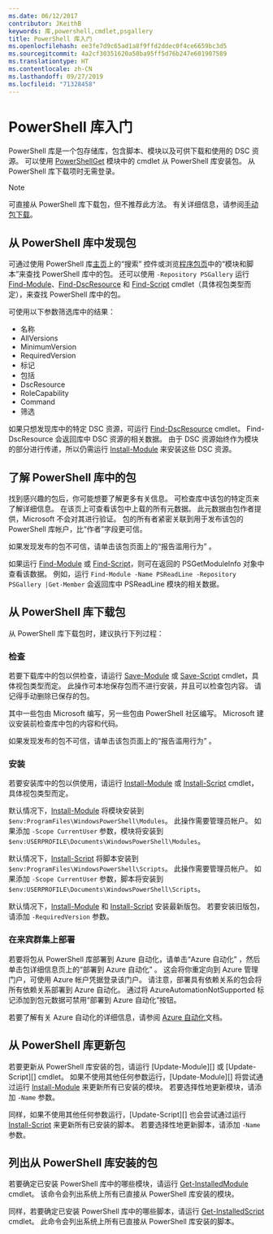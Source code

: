 ```yaml
---
ms.date: 06/12/2017
contributor: JKeithB
keywords: 库,powershell,cmdlet,psgallery
title: PowerShell 库入门
ms.openlocfilehash: ee3fe7d9c65ad1a8f9ffd2ddec0f4ce6659bc3d5
ms.sourcegitcommit: 4a2cf30351620a58ba95ff5d76b247e601907589
ms.translationtype: HT
ms.contentlocale: zh-CN
ms.lasthandoff: 09/27/2019
ms.locfileid: "71328458"
---
```

# <a name="getting-started-with-the-powershell-gallery"></a>PowerShell 库入门

PowerShell 库是一个包存储库，包含脚本、模块以及可供下载和使用的 DSC 资源。 可以使用 [PowerShellGet](/powershell/module/powershellget) 模块中的 cmdlet 从 PowerShell 库安装包。 从 PowerShell 库下载项时无需登录。

> [!NOTE]
> 可直接从 PowerShell 库下载包，但不推荐此方法。 有关详细信息，请参阅[手动包下载](how-to/working-with-packages/manual-download.md)。

## <a name="discovering-packages-from-the-powershell-gallery"></a>从 PowerShell 库中发现包

可通过使用 PowerShell 库[主页](https://www.powershellgallery.com)上的“搜索”  控件或浏览[程序包页](https://www.powershellgallery.com/packages)中的“模块和脚本”来查找 PowerShell 库中的包。 还可以使用 `-Repository PSGallery` 运行 [Find-Module][]、[Find-DscResource] 和 [Find-Script][] cmdlet（具体视包类型而定），来查找 PowerShell 库中的包。

可使用以下参数筛选库中的结果：

- 名称
- AllVersions
- MinimumVersion
- RequiredVersion
- 标记
- 包括
- DscResource
- RoleCapability
- Command
- 筛选

如果只想发现库中的特定 DSC 资源，可运行 [Find-DscResource][] cmdlet。 Find-DscResource 会返回库中 DSC 资源的相关数据。 由于 DSC 资源始终作为模块的部分进行传递，所以仍需运行 [Install-Module][] 来安装这些 DSC 资源。

## <a name="learning-about-packages-in-the-powershell-gallery"></a>了解 PowerShell 库中的包

找到感兴趣的包后，你可能想要了解更多有关信息。 可检查库中该包的特定页来了解详细信息。 在该页上可查看该包中上载的所有元数据。 此元数据由包作者提供，Microsoft 不会对其进行验证。 包的所有者紧密关联到用于发布该包的 PowerShell 库帐户，比“作者”字段更可信。

如果发现发布的包不可信，请单击该包页面上的“报告滥用行为”  。

如果运行 [Find-Module][] 或 [Find-Script][]，则可在返回的 PSGetModuleInfo 对象中查看该数据。 例如，运行 `Find-Module -Name PSReadLine -Repository PSGallery |Get-Member` 会返回库中 PSReadLine 模块的相关数据。

## <a name="downloading-packages-from-the-powershell-gallery"></a>从 PowerShell 库下载包

从 PowerShell 库下载包时，建议执行下列过程：

### <a name="inspect"></a>检查

若要下载库中的包以供检查，请运行 [Save-Module][] 或 [Save-Script][] cmdlet，具体视包类型而定。 此操作可本地保存包而不进行安装，并且可以检查包内容。 请记得手动删除已保存的包。

其中一些包由 Microsoft 编写，另一些包由 PowerShell 社区编写。 Microsoft 建议安装前检查库中包的内容和代码。

如果发现发布的包不可信，请单击该包页面上的“报告滥用行为”  。

### <a name="install"></a>安装

若要安装库中的包以供使用，请运行 [Install-Module][] 或 [Install-Script][] cmdlet，具体视包类型而定。

默认情况下，[Install-Module][] 将模块安装到 `$env:ProgramFiles\WindowsPowerShell\Modules`。
此操作需要管理员帐户。 如果添加 `-Scope CurrentUser` 参数，模块将安装到 `$env:USERPROFILE\Documents\WindowsPowerShell\Modules`。

默认情况下，[Install-Script][] 将脚本安装到 `$env:ProgramFiles\WindowsPowerShell\Scripts`。
此操作需要管理员帐户。 如果添加 `-Scope CurrentUser` 参数，脚本将安装到 `$env:USERPROFILE\Documents\WindowsPowerShell\Scripts`。

默认情况下，[Install-Module][] 和 [Install-Script][] 安装最新版包。 若要安装旧版包，请添加 `-RequiredVersion` 参数。

### <a name="deploy"></a>在来宾群集上部署

若要将包从 PowerShell 库部署到 Azure 自动化，请单击“Azure 自动化”  ，然后单击包详细信息页上的“部署到 Azure 自动化”  。 这会将你重定向到 Azure 管理门户，可使用 Azure 帐户凭据登录该门户。 请注意，部署具有依赖关系的包会将所有依赖关系部署到 Azure 自动化。 通过将 AzureAutomationNotSupported  标记添加到包元数据可禁用“部署到 Azure 自动化”按钮。

若要了解有关 Azure 自动化的详细信息，请参阅 [Azure 自动化](/azure/automation)文档。

## <a name="updating-packages-from-the-powershell-gallery"></a>从 PowerShell 库更新包

若要更新从 PowerShell 库安装的包，请运行 [Update-Module][] 或 [Update-Script][] cmdlet。 如果不使用其他任何参数运行，[Update-Module][] 将尝试通过运行 [Install-Module][] 来更新所有已安装的模块。 若要选择性地更新模块，请添加 `-Name` 参数。

同样，如果不使用其他任何参数运行，[Update-Script][] 也会尝试通过运行 [Install-Script][] 来更新所有已安装的脚本。 若要选择性地更新脚本，请添加 `-Name` 参数。

## <a name="list-packages-that-you-have-installed-from-the-powershell-gallery"></a>列出从 PowerShell 库安装的包

若要确定已安装 PowerShell 库中的哪些模块，请运行 [Get-InstalledModule][] cmdlet。 该命令会列出系统上所有已直接从 PowerShell 库安装的模块。

同样，若要确定已安装 PowerShell 库中的哪些脚本，请运行 [Get-InstalledScript][] cmdlet。 此命令会列出系统上所有已直接从 PowerShell 库安装的脚本。

[Find-DscResource]: /powershell/module/powershellget/Find-DscResource
[Find-Module]: /powershell/module/powershellget/Find-Module
[Find-Script]: /powershell/module/powershellget/Find-Script
[Get-InstalledModule]: /powershell/module/powershellget/Get-InstalledModule
[Get-InstalledScript]: /powershell/module/powershellget/Get-InstalledScript
[Install-Module]: /powershell/module/powershellget/Install-Module
[Install-Script]: /powershell/module/powershellget/Install-Script
[Publish-Module]: /powershell/module/powershellget/Publish-Module
[Publish-Script]: /powershell/module/powershellget/Publish-Script
[Register-PSRepository]: /powershell/module/powershellget/Register-Repository
[Save-Module]: /powershell/module/powershellget/Save-Module
[Save-Script]: /powershell/module/powershellget/Save-Script
